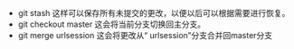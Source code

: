 

- git stash 这样可以保存所有未提交的更改，以便以后可以根据需要进行恢复。
- git checkout master 这会将当前分支切换回主分支。
- git merge urlsession 这会将更改从“ urlsession”分支合并回master分支